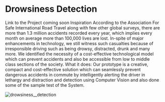 # Drowsiness Detection
Link to the Project 
  coming soon
Inspiration
According to the Association For Safe International Road Travel along with few other global surveys, there are more than 1.3 million accidents recorded every year, which implies every month on average more than 100,000 lives are lost. In-spite of major enhancements in technology, we still witness such casualties because of irresponsible driving such as being drowsy, distracted, drunk and many more. We identified the necessity of a cost-effective technological model which can prevent accidents and also be accessible from low to middle class sections of the society.
What it does:
  Our prototype is a creative, compact and cost-effective solution which can seamlessly prevent dangerous accidents in commute by intelligently alerting the driver in     lethargy and distraction and detection  using Computer Vision and also done some of the sample test of the System.
  
![drowsiness__detection](https://user-images.githubusercontent.com/96544398/224949870-e578e68f-cc10-4ba7-93f5-6f6be473f287.png)

  
